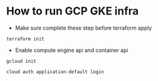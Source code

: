 # How to run GCP GKE infra

- Make sure complete these step before terraform apply

```
terraform init
```

- Enable compute engine api and container api

```
gcloud init
```

```
cloud auth application-default login
```
